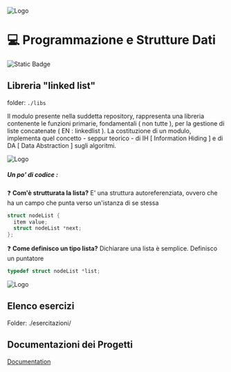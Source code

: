 
![Logo](https://i.imgur.com/kzIEXHw.png)

# 💻 Programmazione e Strutture Dati
![Static Badge](https://img.shields.io/badge/mrxio%20developer%20-%20unisa-F39025) 


## Libreria "linked list"
folder: ``` ./libs ```

Il modulo presente nella suddetta repository, rappresenta una libreria contenente le funzioni primarie, fondamentali ( non tutte ), per la gestione di liste concatenate ( EN : linkedlist ).
La costituzione di un modulo, implementa quel concetto - seppur teorico - di IH [ Information Hiding ] e di DA [ Data Abstraction ] sugli algoritmi.

![Logo](https://i.imgur.com/UgmTwI4.png)

##### Un po' di codice : 

❓ **Com'è strutturata la lista?**
E' una struttura autoreferenziata, ovvero che ha un campo che punta verso un'istanza di se stessa

```C
struct nodeList {
  item value;
  struct nodeList *next;
};
```


❓ **Come definisco un tipo lista?** Dichiarare una lista è semplice. Definisco un puntatore 
```C
typedef struct nodeList *list;
```

  
![Logo](https://i.imgur.com/WLfJiIr.png)




## Elenco esercizi
Folder: ./esercitazioni/
## Documentazioni dei Progetti

[Documentation](https://linktodocumentation)
